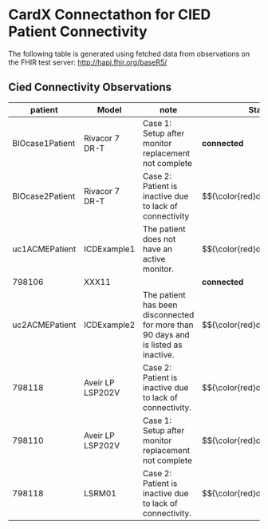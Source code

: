 # CardX Connectathon for CIED Patient Connectivity
The following table is generated using fetched data from observations on the FHIR test server: http://hapi.fhir.org/baseR5/


## Cied Connectivity Observations

| patient | Model | note | Status |   |
| --- | --- | --- | --- | --- |
| BIOcase1Patient | Rivacor 7 DR-T | Case 1: Setup after monitor replacement not complete | **connected** |  |
| BIOcase2Patient | Rivacor 7 DR-T | Case 2: Patient is inactive due to lack of connectivity | $${\color{red}disconnected}$$ | inactive |
| uc1ACMEPatient | ICDExample1 | The patient does not have an active monitor. | $${\color{red}disconnected}$$ | setup-not-completed |
| 798106 | XXX11 |  | **connected** |  |
| uc2ACMEPatient | ICDExample2 | The patient has been disconnected for more than 90 days and is listed as inactive. | $${\color{red}disconnected}$$ | inactive |
| 798118 | Aveir LP LSP202V | Case 2: Patient is inactive due to lack of connectivity. | $${\color{red}disconnected}$$ | inactive |
| 798110 | Aveir LP LSP202V | Case 1: Setup after monitor replacement not complete | $${\color{red}disconnected}$$ | setup-not-completed |
| 798118 | LSRM01 | Case 2: Patient is inactive due to lack of connectivity. | $${\color{red}disconnected}$$ | inactive |

